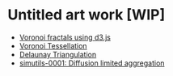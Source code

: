 # Untitled art work [WIP]

- [Voronoi fractals using d3.js](https://bl.ocks.org/josdirksen/806e33c678753cd5133c1d40d73e8360)
- [Voronoi Tessellation](https://bl.ocks.org/mbostock/4060366)
- [Delaunay Triangulation](http://bl.ocks.org/mbostock/4341156)
- [simutils-0001: Diffusion limited aggregation](http://toxiclibs.org/2010/02/new-package-simutils/)
